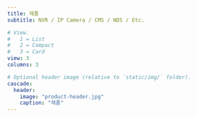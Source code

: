 ```yaml
---
title: 제품
subtitle: NVR / IP Camera / CMS / NDS / Etc.

# View.
#   1 = List
#   2 = Compact
#   3 = Card
view: 3
columns: 3

# Optional header image (relative to `static/img/` folder).
cascade:
  header:
    image: "product-header.jpg"
    caption: "제품"
---
```


&nbsp;
